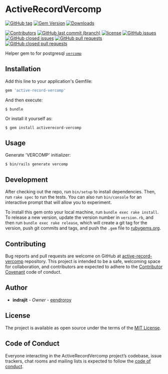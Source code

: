 # ActiveRecordVercomp

[![GitHub tag](https://img.shields.io/github/tag/eendroroy/active-record-vercomp.svg)](https://github.com/eendroroy/active-record-vercomp)
[![Gem Version](https://badge.fury.io/rb/active-record-vercomp.svg)](https://rubygems.org/gems/active-record-vercomp)
[![Downloads](https://img.shields.io/gem/dt/active-record-vercomp.svg)](https://rubygems.org/gems/active-record-vercomp)

[![Contributors](https://img.shields.io/github/contributors/eendroroy/active-record-vercomp.svg)](https://github.com/eendroroy/active-record-vercomp/graphs/contributors)
[![GitHub last commit (branch)](https://img.shields.io/github/last-commit/eendroroy/active-record-vercomp/master.svg)](https://github.com/eendroroy/active-record-vercomp)
[![license](https://img.shields.io/github/license/eendroroy/active-record-vercomp.svg)](https://github.com/eendroroy/active-record-vercomp/blob/master/LICENSE)
[![GitHub issues](https://img.shields.io/github/issues/eendroroy/active-record-vercomp.svg)](https://github.com/eendroroy/active-record-vercomp/issues)
[![GitHub closed issues](https://img.shields.io/github/issues-closed/eendroroy/active-record-vercomp.svg)](https://github.com/eendroroy/active-record-vercomp/issues?q=is%3Aissue+is%3Aclosed)
[![GitHub pull requests](https://img.shields.io/github/issues-pr/eendroroy/active-record-vercomp.svg)](https://github.com/eendroroy/active-record-vercomp/pulls)
[![GitHub closed pull requests](https://img.shields.io/github/issues-pr-closed/eendroroy/active-record-vercomp.svg)](https://github.com/eendroroy/active-record-vercomp/pulls?q=is%3Apr+is%3Aclosed)

Helper gem to for postgresql [`vercomp`](https://github.com/eendroroy/vercomp)

## Installation

Add this line to your application's Gemfile:

```ruby
gem 'active-record-vercomp'
```

And then execute:

    $ bundle

Or install it yourself as:

    $ gem install activerecord-vercomp

## Usage

Generate 'VERCOMP' initializer:

    $ bin/rails generate vercomp

## Development

After checking out the repo, run `bin/setup` to install dependencies. Then, run `rake spec` to run the tests. You can also run `bin/console` for an interactive prompt that will allow you to experiment.

To install this gem onto your local machine, run `bundle exec rake install`. To release a new version, update the version number in `version.rb`, and then run `bundle exec rake release`, which will create a git tag for the version, push git commits and tags, and push the `.gem` file to [rubygems.org](https://rubygems.org).

## Contributing

Bug reports and pull requests are welcome on GitHub at [active-record-vercomp](https://github.com/eendroroy/active-record-vercomp) repository.
This project is intended to be a safe, welcoming space for collaboration, and contributors are expected to adhere to the [Contributor Covenant](http://contributor-covenant.org) code of conduct.

## Author

* **indrajit** - *Owner* - [eendroroy](https://github.com/eendroroy)

## License

The project is available as open source under the terms of the [MIT License](http://opensource.org/licenses/MIT).

## Code of Conduct

Everyone interacting in the ActiveRecordVercomp project’s codebase, issue trackers, chat rooms and mailing lists is expected to follow the [code of conduct](https://github.com/eendroroy/active-record-vercomp/blob/master/CODE_OF_CONDUCT.md).

